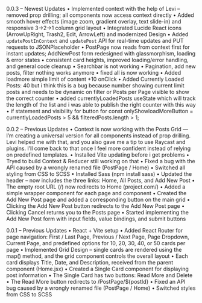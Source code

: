 0.0.3 – Newest Updates
• Implemented context with the help of Levi  – removed prop drilling; all components now access context directly
• Added smooth hover effects (image zoom, gradient overlay, text slide-in) and responsive 3→2→1 column grid layout
• Integrated Lucide React icons (ArrowUpRight, Trash2, Edit, ArrowLeft) and modernized Design
• Added `updatePostInContext` and `updatePost` API for real-time updates and PUT requests to JSONPlaceholder
• PostPage now reads from context first for instant updates; AddNewPost form redesigned with glassmorphism, loading & error states
• consistent card heights, improved loading/error handling, and general code cleanup
• Searchbar is not working
• Pagination, add new posts, filter nothing works anymore
• fixed all is now working
• Added loadmore simple limit of content +10 onClick
• Added Currently Loaded Posts: 40 but i think this is a bug because number showing current limit posts and needs to be dynamic on filter or Posts per Page visible to show the correct counter
• added currentlyLoadedPosts useState which will track the length of the list and i was able to publish the right counter with this way
• if statement and visibility for button for const onlyShowloadMoreButton = currentlyLoadedPosts > 5 && filteredPosts.length > 1; 


0.0.2 – Previous Updates
• Context is now working with the Posts Grid — I’m creating a universal version for all components instead of prop drilling. Levi helped me with that, and you also gave me a tip to use Raycast and plugins. I’ll come back to that once I feel more confident instead of relying on predefined templates.
• Installed Vite updating before i get problems
• Tryed to build Context & Reducer still working on that 
• Fixed a bug with the API caused by a wrongly renamed file (PostPage / Home)
• Switched all styling from CSS to SCSS
• Installed Sass (npm install sass)
• Updated the header – now includes the three links: Home, All Posts, and Add New Post
• The empty root URL (/) now redirects to Home (project.com/)
• Added a simple wrapper component for each page and component
• Created the Add New Post page and added a corresponding button on the main grid
• Clicking the Add New Post button redirects to the Add New Post page
• Clicking Cancel returns you to the Posts page
• Started implementing the Add New Post form with input fields, value bindings, and submit buttons


0.0.1 – Previous Updates
• React + Vite setup
• Added React Router for page navigation: First / Last Page, Previous / Next Page, Page Dropdown, Current Page, and predefined options for 10, 20, 30, 40, or 50 cards per page
• Implemented Grid Design – single cards are rendered using the map() method, and the grid component controls the overall layout
• Each card displays Title, Date, and Description, received from the parent component (Home.jsx)
• Created a Single Card component for displaying post information
• The Single Card has two buttons: Read More and Delete
• The Read More button redirects to /PostPage/${postId}
• Fixed an API bug caused by a wrongly renamed file (PostPage / Home)
• Switched styles from CSS to SCSS